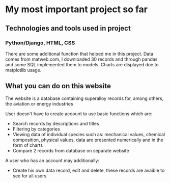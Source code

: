 # My most important project so far

## Technologies and tools used in project
### Python/Django, HTML, CSS
There are some additional function that helped me in this project. Data comes from matweb.com, I downloaded 30 records and through pandas and some SQL implemented them to models. Charts are displayed due to matplotlib usage.

## What you can do on this website

The website is a database containing superalloy records for, among others, the aviation or energy industries

User doesn't have to create account to use basic functions which are:
- Search records by descriptions and titles
- Filtering by categories
- Viewing data of individual species such as: mechanical values, chemical composition, physical values, data are presented numerically and in the form of charts
- Compare 2 records from database on separate website

A user who has an account may additionally:
- Create his own data record, edit and delete, these records are avaible to see for all users

